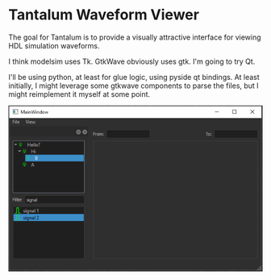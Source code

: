 # Tantalum Waveform Viewer

The goal for Tantalum is to provide a visually attractive interface for viewing HDL simulation waveforms.

I think modelsim uses Tk. GtkWave obviously uses gtk. I'm going to try Qt.

I'll be using python, at least for glue logic, using pyside qt bindings. At least initially, I might leverage some gtkwave components to parse the files, but I might reimplement it myself at some point.

![screenshot](/screenshot.png)
